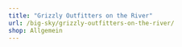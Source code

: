 ```yaml
---
title: "Grizzly Outfitters on the River"
url: /big-sky/grizzly-outfitters-on-the-river/
shop: Allgemein
---
```

